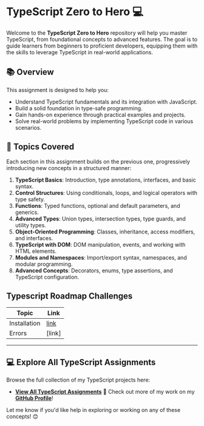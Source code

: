 # TypeScript Zero to Hero  💻

Welcome to the **TypeScript Zero to Hero**  repository will help you master TypeScript, from foundational concepts to advanced features. The goal is to guide learners from beginners to proficient developers, equipping them with the skills to leverage TypeScript in real-world applications.

## 📚 Overview
This assignment is designed to help you:
- Understand TypeScript fundamentals and its integration with JavaScript.
- Build a solid foundation in type-safe programming.
- Gain hands-on experience through practical examples and projects.
- Solve real-world problems by implementing TypeScript code in various scenarios.

## 📝 Topics Covered

Each section in this assignment builds on the previous one, progressively introducing new concepts in a structured manner:

1. **TypeScript Basics**: Introduction, type annotations, interfaces, and basic syntax.
2. **Control Structures**: Using conditionals, loops, and logical operators with type safety.
3. **Functions**: Typed functions, optional and default parameters, and generics.
4. **Advanced Types**: Union types, intersection types, type guards, and utility types.
5. **Object-Oriented Programming**: Classes, inheritance, access modifiers, and interfaces.
6. **TypeScript with DOM**: DOM manipulation, events, and working with HTML elements.
7. **Modules and Namespaces**: Import/export syntax, namespaces, and modular programming.
8. **Advanced Concepts**: Decorators, enums, type assertions, and TypeScript configuration.
## Typescript Roadmap Challenges

| Topic    | Link     |
|----------|----------|
| Installation   |  [link](https://github.com/Ali-Najfee/typescript-course/tree/main/class1_Hello!)  |
| Errors    | [link]   |


---
## 💻 Explore All TypeScript Assignments

Browse the full collection of my TypeScript projects here:
- **[View All TypeScript Assignments](https://github.com/Ali-Najfee/Typescript-assignment)**
📌 Check out more of my work on my **[GitHub Profile](https://github.com/Ali-Najfee/)**!

Let me know if you'd like help in exploring or working on any of these concepts! 😊
